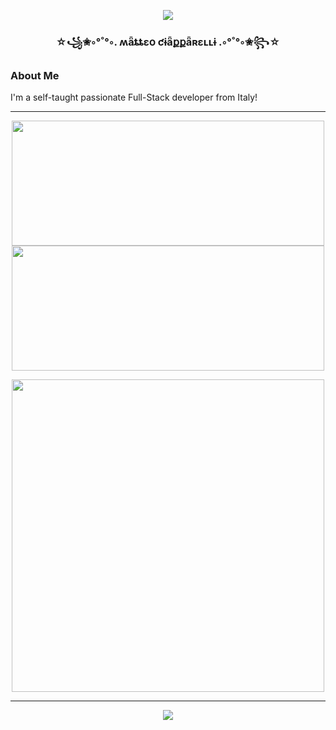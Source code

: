 <p align="center">
  <img src="https://github-profile-trophy.vercel.app/?username=teociaps&title=-Followers,-Reviews,-Repositories,-Issues&theme=juicyfresh&column=-1&margin-w=15&margin-h=15">
</p>

<h3 align="center">☆꧁✬◦°˚°◦. ʍǟȶȶɛօ ƈɨǟքքǟʀɛʟʟɨ .◦°˚°◦✬꧂☆</h3>


### About Me

I'm a self-taught passionate Full-Stack developer from Italy!



<!--
**teociaps/teociaps** is a ✨ _special_ ✨ repository because its `README.md` (this file) appears on your GitHub profile.

Here are some ideas to get you started:

- 🔭 I’m currently working on ...
- 🌱 I’m currently learning ...
- 👯 I’m looking to collaborate on ...
- 🤔 I’m looking for help with ...
- 💬 Ask me about ...
- 📫 How to reach me: ...
- 😄 Pronouns: ...
- ⚡ Fun fact: ...
-->

<!-- TODO: Insert languages/tech icon's list -->

<hr>

<p align="center">
  <img width="500" height="200" src="https://github-readme-stats.vercel.app/api?username=teociaps&show_icons=true&theme=vision-friendly-dark">
  <img width="500" height="200" src="https://github-readme-stats.vercel.app/api/top-langs/?username=teociaps&layout=compact&theme=vision-friendly-dark">
</p>
<p align="center">
  <img width="500" src="https://github-readme-streak-stats.herokuapp.com/?user=teociaps&theme=vision-friendly-dark">
</p>

<hr>

<p align="center">
  <img src="https://api.visitorbadge.io/api/visitors?path=https%3A%2F%2Fgithub.com%2Fteociaps&label=Visitors&countColor=%232ccce4&style=flat&labelStyle=upper">
</p>
